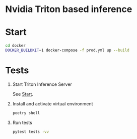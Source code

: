 # Nvidia Triton based inference

# Start

```bash
cd docker
DOCKER_BUILDKIT=1 docker-compose -f prod.yml up --build
```

# Tests

1. Start Triton Inference Server

    See [Start](#start).

2. Install and activate virtual environment

    ```bash
    poetry shell
    ```

3. Run tests

    ```bash
    pytest tests -vv
    ```
